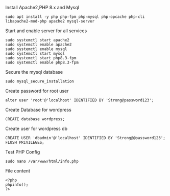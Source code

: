 Install Apache2,PHP 8.x and Mysql 
```
sudo apt install -y php php-fpm php-mysql php-opcache php-cli libapache2-mod-php apache2 mysql-server 
```

Start and enable server for all services 

```
sudo systemctl start apache2
sudo systemctl enable apache2
sudo systemctl enable mysql
sudo systemctl start mysql
sudo systemctl start php8.3-fpm
sudo systemctl enable php8.3-fpm
```

Secure the mysql database 

```
sudo mysql_secure_installation
```
Create password for root user
```
alter user 'root'@'localhost' IDENTIFIED BY 'Strong@password123';
```
Create Database for wordpress
```
CREATE database wordpress;
```
Create user for wordpress db 
```
CREATE USER 'dbadmin'@'localhost' IDENTIFIED BY 'Strong@@password123';
FLUSH PRIVILEGES;
```
Test PHP Config 
```
sudo nano /var/www/html/info.php
````
File content 
```
<?php
phpinfo();
?>
```
